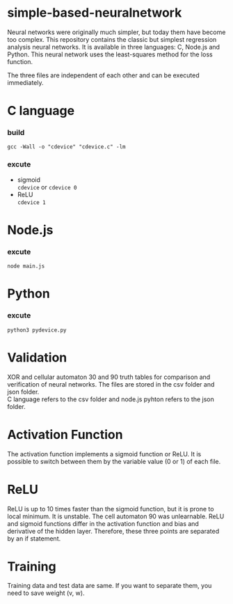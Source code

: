 # simple-based-neuralnetwork
Neural networks were originally much simpler, but today them have become too complex.
This repository contains the classic but simplest regression analysis neural networks. It is available in three languages: C, Node.js and Python. This neural network uses the least-squares method for the loss function.

The three files are independent of each other and can be executed immediately.

# C language  
### build
`gcc -Wall -o "cdevice" "cdevice.c" -lm`
### excute
* sigmoid  
`cdevice` or `cdevice 0`
* ReLU  
`cdevice 1`
  
# Node.js
### excute
`node main.js`

# Python
### excute
`python3 pydevice.py`

# Validation
XOR and cellular automaton 30 and 90 truth tables for comparison and verification of neural networks. The files are stored in the csv folder and json folder.  
C language refers to the csv folder and node.js pyhton refers to the json folder.

# Activation Function
The activation function implements a sigmoid function or ReLU. It is possible to switch between them by the variable value (0 or 1) of each file.

# ReLU
ReLU is up to 10 times faster than the sigmoid function, but it is prone to local minimum. It is unstable. The cell automaton 90 was unlearnable.
ReLU and sigmoid functions differ in the activation function and bias and derivative of the hidden layer. Therefore, these three points are separated by an if statement.

# Training
Training data and test data are same. If you want to separate them, you need to save weight (v, w).
